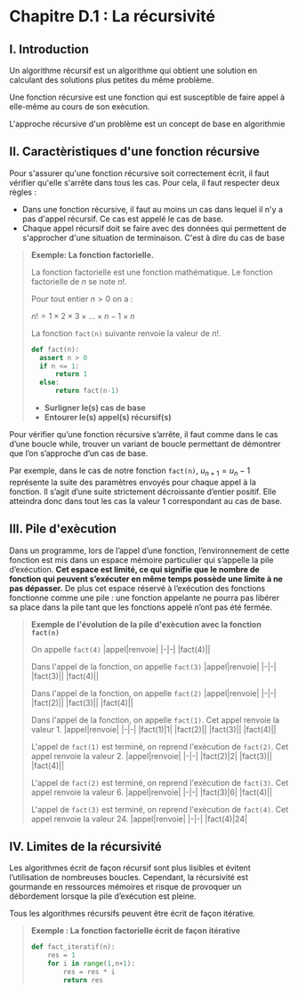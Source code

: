 # Chapitre D.1 : La récursivité
## I. Introduction
Un algorithme récursif <span class="caché">est un algorithme qui obtient une solution en calculant des solutions plus petites du même problème.</span>

Une fonction récursive <span class="caché">est une fonction qui est susceptible de faire appel à elle-même au cours de son exècution.</span>

L'approche récursive d'un problème est un concept de base en algorithmie

## II. Caractèristiques d'une fonction récursive
Pour s'assurer qu'une fonction récursive soit correctement écrit, il faut vérifier qu'elle s'arrête dans tous les cas. Pour cela, il faut respecter deux règles : 
- Dans une fonction récursive, il faut au moins un cas dans lequel <span class="caché">il n'y a pas d'appel récursif</span>. Ce cas est appelé <span class="caché">le cas de base</span>.
- Chaque appel récursif doit se faire avec des données qui permettent de <span class="caché">s'approcher d'une situation de terminaison</span>. C'est à dire du <span class="caché">cas de base</span>
> **Exemple: La fonction factorielle.**
>
> La fonction factorielle est une fonction mathématique. Le fonction factorielle de $n$ se note $n!$.
>
> Pour tout entier $n>0$ on a :
> 
> $n! = 1 \times 2 \times 3 \times ... \times n-1 \times n$
>
> La fonction ```fact(n)``` suivante renvoie la valeur de $n!$.
> ```python
> def fact(n):
>   assert n > 0
>   if n <= 1: 
>       return 1
>   else:
>       return fact(n-1)
>```
> - **Surligner le(s) cas de base**
> - **Entourer le(s) appel(s) récursif(s)**

Pour vérifier qu’une fonction récursive s’arrête, il faut comme dans le cas d’une boucle while, trouver un variant de boucle permettant de démontrer que l’on s’approche d’un cas de base. 

Par exemple, dans le cas de notre fonction ```fact(n)```, <span class="caché"> $u_{n+1} = u_{n}-1$ représente la suite des paramètres envoyés pour chaque appel à la fonction. Il s’agit d’une suite strictement décroissante d’entier positif. Elle atteindra donc dans tout les cas la valeur 1 correspondant au cas de base.</span>

## III. Pile d'exècution
Dans un programme, lors de l’appel d’une fonction, l’environnement de cette fonction est mis dans un
espace mémoire particulier qui s’appelle la pile d’exécution. **Cet espace est limité, ce qui signifie que le nombre de fonction qui peuvent s’exécuter en même temps possède une limite à ne pas dépasser.** De plus cet espace réservé à l’exécution des fonctions fonctionne comme une pile : une fonction appelante ne pourra pas libérer sa place dans la pile tant que les fonctions appelé n’ont pas été fermée.
> **Exemple de l'évolution de la pile d'exècution avec la fonction ```fact(n)```**
>
> On appelle ```fact(4)```
> |appel|renvoie|
> |-|-|
> |fact(4)||
>
> Dans l'appel de la fonction, on appelle ```fact(3)```
> |appel|renvoie|
> |-|-|
> |fact(3)||
> |fact(4)||
>
> Dans l'appel de la fonction, on appelle ```fact(2)```
> |appel|renvoie|
> |-|-|
> |fact(2)||
> |fact(3)||
> |fact(4)||
>
> Dans l'appel de la fonction, on appelle ```fact(1)```. Cet appel renvoie la valeur 1.
> |appel|renvoie|
> |-|-|
> |fact(1)|1|
> |fact(2)||
> |fact(3)||
> |fact(4)||
>
> L'appel de ```fact(1)``` est terminé, on reprend l'exècution de ```fact(2)```. Cet appel renvoie la valeur 2.
> |appel|renvoie|
> |-|-|
> |fact(2)|2|
> |fact(3)||
> |fact(4)||
>
> L'appel de ```fact(2)``` est terminé, on reprend l'exècution de ```fact(3)```. Cet appel renvoie la valeur 6.
> |appel|renvoie|
> |-|-|
> |fact(3)|6|
> |fact(4)||
>
> L'appel de ```fact(3)``` est terminé, on reprend l'exècution de ```fact(4)```. Cet appel renvoie la valeur 24.
> |appel|renvoie|
> |-|-|
> |fact(4)|24|

## IV. Limites de la récursivité
Les algorithmes écrit de façon récursif sont plus lisibles et évitent l’utilisation de nombreuses boucles. Cependant, la récursivité est gourmande en ressources mémoires et risque de provoquer un débordement lorsque la pile d’exécution est pleine.

Tous les algorithmes récursifs peuvent être écrit de façon itérative.

> **Exemple : La fonction factorielle écrit de façon itérative**
> ```python
> def fact_iteratif(n):
>     res = 1
>     for i in range(1,n+1):
>         res = res * i
>         return res
>```